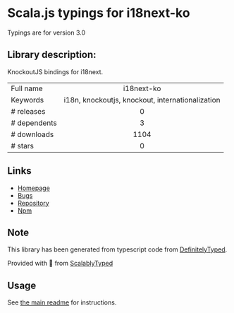 
# Scala.js typings for i18next-ko

Typings are for version 3.0

## Library description:
KnockoutJS bindings for i18next.

|                    |                 |
| ------------------ | :-------------: |
| Full name          | i18next-ko |
| Keywords           | i18n, knockoutjs, knockout, internationalization |
| # releases         | 0 |
| # dependents       | 3 |
| # downloads        | 1104 |
| # stars            | 0 |

## Links
- [Homepage](https://github.com/leMaik/i18next-ko#readme)
- [Bugs](https://github.com/leMaik/i18next-ko/issues)
- [Repository](https://github.com/leMaik/i18next-ko)
- [Npm](https://www.npmjs.com/package/i18next-ko)
    


## Note
This library has been generated from typescript code from [DefinitelyTyped](https://definitelytyped.org).

Provided with :purple_heart: from [ScalablyTyped](https://github.com/oyvindberg/ScalablyTyped)

## Usage
See [the main readme](../../readme.md) for instructions.


